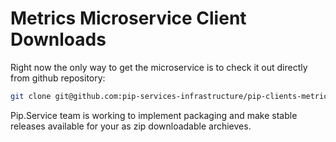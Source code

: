 # Metrics Microservice Client Downloads

Right now the only way to get the microservice is to check it out directly from github repository:

```bash
git clone git@github.com:pip-services-infrastructure/pip-clients-metrics-dart.git
```

Pip.Service team is working to implement packaging and make stable releases available for your 
as zip downloadable archieves.